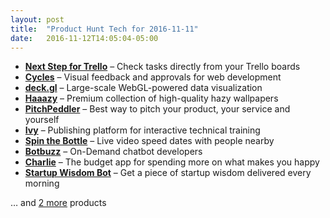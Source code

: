 ```yaml
---
layout: post
title:  "Product Hunt Tech for 2016-11-11"
date:   2016-11-12T14:05:04-05:00
---
```


* **[Next Step for Trello](https://www.producthunt.com/posts/next-step-for-trello?utm_campaign=producthunt-api&utm_medium=api&utm_source=Application%3A+Daily+Digest+RSS+%28ID%3A+3202%29)** – Check tasks directly from your Trello boards
* **[Cycles](https://www.producthunt.com/posts/cycles?utm_campaign=producthunt-api&utm_medium=api&utm_source=Application%3A+Daily+Digest+RSS+%28ID%3A+3202%29)** – Visual feedback and approvals for web development
* **[deck.gl](https://www.producthunt.com/posts/deck-gl?utm_campaign=producthunt-api&utm_medium=api&utm_source=Application%3A+Daily+Digest+RSS+%28ID%3A+3202%29)** – Large-scale WebGL-powered data visualization
* **[Haaazy](https://www.producthunt.com/posts/haaazy?utm_campaign=producthunt-api&utm_medium=api&utm_source=Application%3A+Daily+Digest+RSS+%28ID%3A+3202%29)** – Premium collection of high-quality hazy wallpapers
* **[PitchPeddler](https://www.producthunt.com/posts/pitchpeddler?utm_campaign=producthunt-api&utm_medium=api&utm_source=Application%3A+Daily+Digest+RSS+%28ID%3A+3202%29)** – Best way to pitch your product, your service and yourself
* **[Ivy](https://www.producthunt.com/posts/ivy-2?utm_campaign=producthunt-api&utm_medium=api&utm_source=Application%3A+Daily+Digest+RSS+%28ID%3A+3202%29)** – Publishing platform for interactive technical training
* **[Spin the Bottle](https://www.producthunt.com/posts/spin-the-bottle-3?utm_campaign=producthunt-api&utm_medium=api&utm_source=Application%3A+Daily+Digest+RSS+%28ID%3A+3202%29)** – Live video speed dates with people nearby
* **[Botbuzz](https://www.producthunt.com/posts/botbuzz?utm_campaign=producthunt-api&utm_medium=api&utm_source=Application%3A+Daily+Digest+RSS+%28ID%3A+3202%29)** – On-Demand chatbot developers
* **[Charlie](https://www.producthunt.com/posts/charlie-4?utm_campaign=producthunt-api&utm_medium=api&utm_source=Application%3A+Daily+Digest+RSS+%28ID%3A+3202%29)** – The budget app for spending more on what makes you happy
* **[Startup Wisdom Bot](https://www.producthunt.com/posts/startup-wisdom-bot?utm_campaign=producthunt-api&utm_medium=api&utm_source=Application%3A+Daily+Digest+RSS+%28ID%3A+3202%29)** – Get a piece of startup wisdom delivered every morning

… and [2 more](https://www.producthunt.com/tech) products